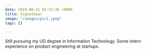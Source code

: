 ```yaml
---
date: 2019-08-31 05:53:45 +0000
title: Vigneshwar
image: "/images/pic1.jpeg"
tags: []

---
```

Still pursuing my UG degree in Information Technology. Some intern experience on product engineering at startups.
